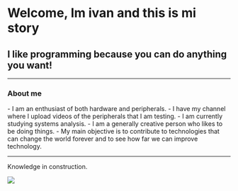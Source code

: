 <div if="header" algin center>

<h1>Welcome, Im ivan and this is mi story</h1>
<h2> I like programming because you can do anything you want!</h2>
</div>

---
<h3>About me</h3>
- I am an enthusiast of both hardware and peripherals.
- I have my channel where I upload videos of the peripherals that I am testing.
- I am currently studying systems analysis.
- I am a generally creative person who likes to be doing things.
- My main objective is to contribute to technologies that can change the world forever and to see how far we can improve technology.


---

Knowledge in construction.

<img src="https://cdn-icons-png.flaticon.com/512/2827/2827348.png" size="10px">
